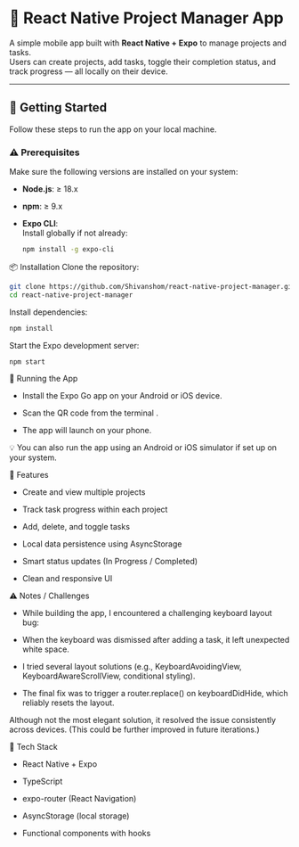 # 📱 React Native Project Manager App

A simple mobile app built with **React Native + Expo** to manage projects and tasks.  
Users can create projects, add tasks, toggle their completion status, and track progress — all locally on their device.

---

## 🚀 Getting Started

Follow these steps to run the app on your local machine.

### ⚠️ Prerequisites

Make sure the following versions are installed on your system:

- **Node.js**: ≥ 18.x
- **npm**: ≥ 9.x
- **Expo CLI**:  
  Install globally if not already:

  ```bash
  npm install -g expo-cli
   ```

📦 Installation
Clone the repository:

```bash
git clone https://github.com/Shivanshom/react-native-project-manager.gitreact-native-project-manager.git
cd react-native-project-manager
```

Install dependencies:

```bash
npm install
```
Start the Expo development server:
```bash
npm start
```

📱 Running the App
- Install the Expo Go app on your Android or iOS device.

- Scan the QR code from the terminal .

- The app will launch on your phone.

💡 You can also run the app using an Android or iOS simulator if set up on your system.

🧠 Features
- Create and view multiple projects

- Track task progress within each project

- Add, delete, and toggle tasks

- Local data persistence using AsyncStorage

- Smart status updates (In Progress / Completed)

- Clean and responsive UI

⚠️ Notes / Challenges
- While building the app, I encountered a challenging keyboard layout bug:

- When the keyboard was dismissed after adding a task, it left unexpected white space.

- I tried several layout solutions (e.g., KeyboardAvoidingView, KeyboardAwareScrollView, conditional styling).

- The final fix was to trigger a router.replace() on keyboardDidHide, which reliably resets the layout.

Although not the most elegant solution, it resolved the issue consistently across devices.
(This could be further improved in future iterations.)

📂 Tech Stack
- React Native + Expo

- TypeScript

- expo-router (React Navigation)

- AsyncStorage (local storage)

- Functional components with hooks